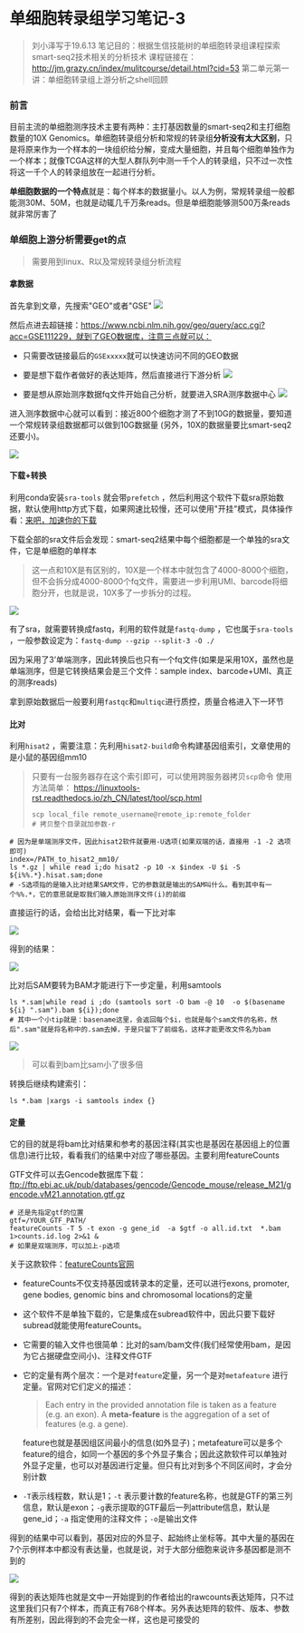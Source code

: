 # 单细胞转录组学习笔记-3

> 刘小泽写于19.6.13
> 笔记目的：根据生信技能树的单细胞转录组课程探索smart-seq2技术相关的分析技术
> 课程链接在：http://jm.grazy.cn/index/mulitcourse/detail.html?cid=53
> 第二单元第一讲：单细胞转录组上游分析之shell回顾

### 前言

目前主流的单细胞测序技术主要有两种：主打基因数量的smart-seq2和主打细胞数量的10X Genomics。单细胞转录组分析和常规的转录组**分析没有太大区别**，只是将原来作为一个样本的一块组织给分解，变成大量细胞，并且每个细胞单独作为一个样本；就像TCGA这样的大型人群队列中测一千个人的转录组，只不过一次性将这一千个人的转录组放在一起进行分析。

**单细胞数据的一个特点**就是：每个样本的数据量小。以人为例，常规转录组一般都能测30M、50M，也就是动辄几千万条reads。但是单细胞能够测500万条reads就非常厉害了

### 单细胞上游分析需要get的点

> 需要用到linux、R以及常规转录组分析流程

#### 拿数据

首先拿到文章，先搜索"GEO"或者"GSE"
![](https://upload-images.jianshu.io/upload_images/9376801-a8cf00d5899aacad.png?imageMogr2/auto-orient/strip%7CimageView2/2/w/1240)

然后点进去超链接：https://www.ncbi.nlm.nih.gov/geo/query/acc.cgi?acc=GSE111229，就到了GEO数据库，注意三点就可以：

- 只需要改链接最后的`GSExxxxx`就可以快速访问不同的GEO数据
- 要是想下载作者做好的表达矩阵，然后直接进行下游分析
  ![](https://upload-images.jianshu.io/upload_images/9376801-72aac7eabb0247bc.png?imageMogr2/auto-orient/strip%7CimageView2/2/w/1240)

- 要是想从原始测序数据fq文件开始自己分析，就要进入SRA测序数据中心
  ![](https://upload-images.jianshu.io/upload_images/9376801-274fb68156188400.png?imageMogr2/auto-orient/strip%7CimageView2/2/w/1240)

进入测序数据中心就可以看到：接近800个细胞才测了不到10G的数据量，要知道一个常规转录组数据都可以做到10G数据量 (另外，10X的数据量要比smart-seq2还要小)。

![](https://upload-images.jianshu.io/upload_images/9376801-3017c102970e9d45.png?imageMogr2/auto-orient/strip%7CimageView2/2/w/1240)

#### 下载+转换

利用conda安装`sra-tools` 就会带`prefetch` ，然后利用这个软件下载sra原始数据，默认使用http方式下载，如果网速比较慢，还可以使用"开挂"模式，具体操作看：[来吧，加速你的下载](https://www.jianshu.com/p/dbfeff54ccea)

下载全部的sra文件后会发现：smart-seq2结果中每个细胞都是一个单独的sra文件，它是单细胞的单样本

> 这一点和10X是有区别的，10X是一个样本中就包含了4000-8000个细胞，但不会拆分成4000-8000个fq文件，需要进一步利用UMI、barcode将细胞分开，也就是说，10X多了一步拆分的过程。

![](https://upload-images.jianshu.io/upload_images/9376801-e14080f4d15e034b.png?imageMogr2/auto-orient/strip%7CimageView2/2/w/1240)

有了sra，就需要转换成fastq，利用的软件就是`fastq-dump` ，它也属于`sra-tools`  ，一般参数设定为：`fastq-dump --gzip --split-3 -O ./` 

因为采用了3’单端测序，因此转换后也只有一个fq文件(如果是采用10X，虽然也是单端测序，但是它转换结果会是三个文件：sample index、barcode+UMI、真正的测序reads)

拿到原始数据后一般要利用`fastqc`和`multiqc`进行质控，质量合格进入下一环节

#### 比对

利用`hisat2` ，需要注意：先利用`hisat2-build`命令构建基因组索引，文章使用的是小鼠的基因组mm10

> 只要有一台服务器存在这个索引即可，可以使用跨服务器拷贝`scp`命令
> 使用方法简单：
> https://linuxtools-rst.readthedocs.io/zh_CN/latest/tool/scp.html
>
> ```shell
> scp local_file remote_username@remote_ip:remote_folder
> # 拷贝整个目录就加参数-r
> ```

```shell
# 因为是单端测序文件，因此hisat2软件就要用-U选项(如果双端的话，直接用 -1 -2 选项即可)
index=/PATH_to_hisat2_mm10/
ls *.gz | while read i;do hisat2 -p 10 -x $index -U $i -S ${i%%.*}.hisat.sam;done
# -S选项指的是输入比对结果SAM文件，它的参数就是输出的SAM叫什么。看到其中有一个%%.*，它的意思就是取我们输入原始测序文件(i)的前缀
```

直接运行的话，会给出比对结果，看一下比对率

![](https://upload-images.jianshu.io/upload_images/9376801-bee597c6cd773d28.png?imageMogr2/auto-orient/strip%7CimageView2/2/w/1240)

得到的结果：

![](https://upload-images.jianshu.io/upload_images/9376801-eb84d72e8e5c8769.png?imageMogr2/auto-orient/strip%7CimageView2/2/w/1240)

比对后SAM要转为BAM才能进行下一步定量，利用samtools

```shell
ls *.sam|while read i ;do (samtools sort -O bam -@ 10  -o $(basename ${i} ".sam").bam ${i});done
# 其中一个小tip就是：basename这里，会返回每个$i，也就是每个sam文件的名称，然后".sam"就是将名称中的.sam去掉，于是只留下了前缀名，这样才能更改文件名为bam
```

![](https://upload-images.jianshu.io/upload_images/9376801-8498db73514ce315.png?imageMogr2/auto-orient/strip%7CimageView2/2/w/1240)

> 可以看到bam比sam小了很多倍

转换后继续构建索引：

```shell
ls *.bam |xargs -i samtools index {}
```

#### 定量

它的目的就是将bam比对结果和参考的基因注释(其实也是基因在基因组上的位置信息)进行比较，看看我们的结果中对应了哪些基因。主要利用featureCounts

GTF文件可以去Gencode数据库下载：
ftp://ftp.ebi.ac.uk/pub/databases/gencode/Gencode_mouse/release_M21/gencode.vM21.annotation.gtf.gz

```shell
# 还是先指定gtf的位置
gtf=/YOUR_GTF_PATH/
featureCounts -T 5 -t exon -g gene_id  -a $gtf -o all.id.txt  *.bam  1>counts.id.log 2>&1 &
# 如果是双端测序，可以加上-p选项
```

关于这款软件：[featureCounts官网](http://bioinf.wehi.edu.au/featureCounts/) 

- featureCounts不仅支持基因或转录本的定量，还可以进行exons, promoter, gene bodies, genomic bins and chromosomal locations的定量

- 这个软件不是单独下载的，它是集成在subread软件中，因此只要下载好subread就能使用featureCounts。

- 它需要的输入文件也很简单：比对的sam/bam文件(我们经常使用bam，是因为它占据硬盘空间小)、注释文件GTF

- 它的定量有两个层次：一个是对`feature`定量，另一个是对`metafeature` 进行定量。官网对它们定义的描述：

  > Each entry in the provided annotation file is taken as a feature (e.g. an exon). A **meta-feature** is the aggregation of a set of features (e.g. a gene). 

  feature也就是基因组区间最小的信息(如外显子)；metafeature可以是多个feature的组合，如同一个基因的多个外显子集合；因此这款软件可以单独对外显子定量，也可以对基因进行定量。但只有比对到多个不同区间时，才会分别计数

- `-T`表示线程数，默认是1；`-t` 表示要计数的feature名称，也就是GTF的第三列信息，默认是exon；`-g`表示提取的GTF最后一列attribute信息，默认是gene_id；`-a` 指定使用的注释文件；`-o`是输出文件

得到的结果中可以看到，基因对应的外显子、起始终止坐标等。其中大量的基因在7个示例样本中都没有表达量，也就是说，对于大部分细胞来说许多基因都是测不到的

![](https://upload-images.jianshu.io/upload_images/9376801-d08a342401cf1911.png?imageMogr2/auto-orient/strip%7CimageView2/2/w/1240)

得到的表达矩阵也就是文中一开始提到的作者给出的rawcounts表达矩阵，只不过这里我们只有7个样本，而真正有768个样本。另外表达矩阵的软件、版本、参数有所差别，因此得到的不会完全一样，这也是可接受的



















